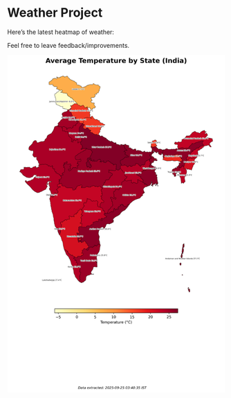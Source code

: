 # Weather Project

Here’s the latest heatmap of weather:

Feel free to leave feedback/improvements.

![India Heatmap](docs/assets/india_heatmap.png?v=D46C5D)
